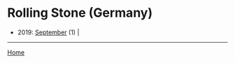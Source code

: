 # Rolling Stone (Germany)

  * 2019: 
      [September](./rolling-stone-germany-2019-09.md) (1) | 

----

[Home](../)

